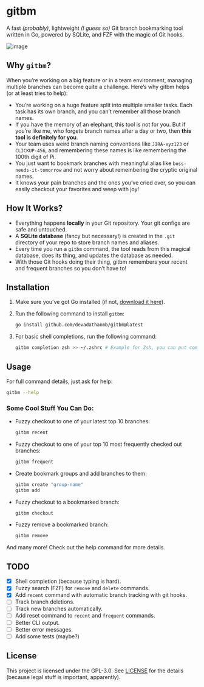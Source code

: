 # gitbm
A fast *(probably)*, lightweight *(I guess so)* Git branch bookmarking tool written in Go, powered by SQLite, and FZF with the magic of Git hooks.

![image](https://github.com/user-attachments/assets/294dcc4b-b6bc-42a7-904f-a041a0c17d31)

## Why `gitbm`?
When you’re working on a big feature or in a team environment, managing multiple branches can become quite a challenge. Here’s why gitbm helps (or at least tries to help):
- You’re working on a huge feature split into multiple smaller tasks. Each task has its own branch, and you can’t remember all those branch names.
- If you have the memory of an elephant, this tool is not for you. But if you’re like me, who forgets branch names after a day or two, then **this tool is definitely for you**.
- Your team uses weird branch naming conventions like `JIRA-xyz123` or `CLICKUP-456`, and remembering these names is like remembering the 100th digit of Pi. 
- You just want to bookmark branches with meaningful alias like `boss-needs-it-tomorrow` and not worry about remembering the cryptic original names.
- It knows your pain branches and the ones you’ve cried over, so you can easily checkout your favorites and weep with joy!


## How It Works?
- Everything happens **locally** in your Git repository. Your git configs are safe and untouched.
- A **SQLite database** (fancy but necessary!) is created in the `.git` directory of your repo to store branch names and aliases.
- Every time you run a `gitbm` command, the tool reads from this magical database, does its thing, and updates the database as needed.
- With those Git hooks doing their thing, gitbm remembers your recent and frequent branches so you don’t have to!

## Installation
1. Make sure you’ve got Go installed (if not, [download it here](https://golang.org/dl/)).
2. Run the following command to install `gitbm`:

    ```bash
    go install github.com/devadathanmb/gitbm@latest
    ```
3. For basic shell completions, run the following command:

    ```bash
    gitbm completion zsh >> ~/.zshrc # Example for Zsh, you can put completion files in more appropriate locations.
    ```

## Usage

For full command details, just ask for help:
```bash
gitbm --help
```

### Some Cool Stuff You Can Do:
- Fuzzy checkout to one of your latest top 10 branches:
    ```bash
    gitbm recent
    ```

- Fuzzy checkout to one of your top 10 most frequently checked out branches:
    ```bash
    gitbm frequent
    ```

- Create bookmark groups and add branches to them:
    ```bash
    gitbm create "group-name"
    gitbm add
    ```

- Fuzzy checkout to a bookmarked branch:
    ```bash
    gitbm checkout
    ```

- Fuzzy remove a bookmarked branch:
    ```bash
    gitbm remove
    ```

And many more! Check out the help command for more details.

## TODO
- [x] Shell completion (because typing is hard).
- [x] Fuzzy search (FZF) for `remove` and `delete` commands.
- [x] Add `recent` command with automatic branch tracking with git hooks.
- [ ] Track branch deletions.
- [ ] Track new branches automatically.
- [ ] Add reset command to `recent` and `frequent` commands. 
- [ ] Better CLI output.
- [ ] Better error messages.
- [ ] Add some tests (maybe?)

## License
This project is licensed under the GPL-3.0. See [LICENSE](LICENSE.md) for the details (because legal stuff is important, apparently).
